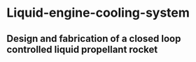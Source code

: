 # Liquid-engine-cooling-system
## Design and fabrication of a closed loop controlled liquid propellant rocket
